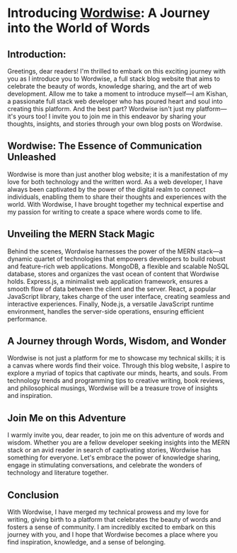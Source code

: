 # Introducing [Wordwise](https://wordwise-blog.netlify.app/): A Journey into the World of Words

## Introduction:

Greetings, dear readers! I'm thrilled to embark on this exciting journey with you as I introduce you to Wordwise, a full stack blog website that aims to celebrate the beauty of words, knowledge sharing, and the art of web development. Allow me to take a moment to introduce myself—I am Kishan, a passionate full stack web developer who has poured heart and soul into creating this platform. And the best part? Wordwise isn't just my platform—it's yours too! I invite you to join me in this endeavor by sharing your thoughts, insights, and stories through your own blog posts on Wordwise.

## Wordwise: The Essence of Communication Unleashed

Wordwise is more than just another blog website; it is a manifestation of my love for both technology and the written word. As a web developer, I have always been captivated by the power of the digital realm to connect individuals, enabling them to share their thoughts and experiences with the world. With Wordwise, I have brought together my technical expertise and my passion for writing to create a space where words come to life.

## Unveiling the MERN Stack Magic

Behind the scenes, Wordwise harnesses the power of the MERN stack—a dynamic quartet of technologies that empowers developers to build robust and feature-rich web applications. MongoDB, a flexible and scalable NoSQL database, stores and organizes the vast ocean of content that Wordwise holds. Express.js, a minimalist web application framework, ensures a smooth flow of data between the client and the server. React, a popular JavaScript library, takes charge of the user interface, creating seamless and interactive experiences. Finally, Node.js, a versatile JavaScript runtime environment, handles the server-side operations, ensuring efficient performance.

## A Journey through Words, Wisdom, and Wonder

Wordwise is not just a platform for me to showcase my technical skills; it is a canvas where words find their voice. Through this blog website, I aspire to explore a myriad of topics that captivate our minds, hearts, and souls. From technology trends and programming tips to creative writing, book reviews, and philosophical musings, Wordwise will be a treasure trove of insights and inspiration.

## Join Me on this Adventure

I warmly invite you, dear reader, to join me on this adventure of words and wisdom. Whether you are a fellow developer seeking insights into the MERN stack or an avid reader in search of captivating stories, Wordwise has something for everyone. Let's embrace the power of knowledge sharing, engage in stimulating conversations, and celebrate the wonders of technology and literature together.

## Conclusion

With Wordwise, I have merged my technical prowess and my love for writing, giving birth to a platform that celebrates the beauty of words and fosters a sense of community. I am incredibly excited to embark on this journey with you, and I hope that Wordwise becomes a place where you find inspiration, knowledge, and a sense of belonging.
